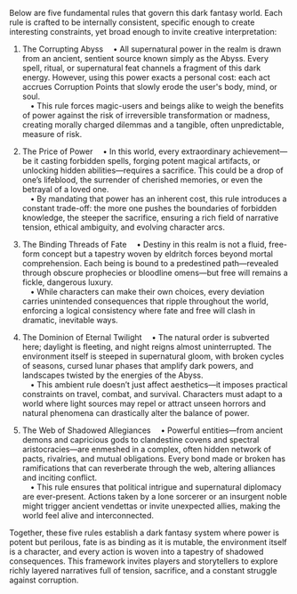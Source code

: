 Below are five fundamental rules that govern this dark fantasy world. Each rule is crafted to be internally consistent, specific enough to create interesting constraints, yet broad enough to invite creative interpretation:

1. The Corrupting Abyss
 • All supernatural power in the realm is drawn from an ancient, sentient source known simply as the Abyss. Every spell, ritual, or supernatural feat channels a fragment of this dark energy. However, using this power exacts a personal cost: each act accrues Corruption Points that slowly erode the user's body, mind, or soul.  
 • This rule forces magic-users and beings alike to weigh the benefits of power against the risk of irreversible transformation or madness, creating morally charged dilemmas and a tangible, often unpredictable, measure of risk.

2. The Price of Power
 • In this world, every extraordinary achievement—be it casting forbidden spells, forging potent magical artifacts, or unlocking hidden abilities—requires a sacrifice. This could be a drop of one’s lifeblood, the surrender of cherished memories, or even the betrayal of a loved one.  
 • By mandating that power has an inherent cost, this rule introduces a constant trade-off: the more one pushes the boundaries of forbidden knowledge, the steeper the sacrifice, ensuring a rich field of narrative tension, ethical ambiguity, and evolving character arcs.

3. The Binding Threads of Fate
 • Destiny in this realm is not a fluid, free-form concept but a tapestry woven by eldritch forces beyond mortal comprehension. Each being is bound to a predestined path—revealed through obscure prophecies or bloodline omens—but free will remains a fickle, dangerous luxury.  
 • While characters can make their own choices, every deviation carries unintended consequences that ripple throughout the world, enforcing a logical consistency where fate and free will clash in dramatic, inevitable ways.

4. The Dominion of Eternal Twilight
 • The natural order is subverted here; daylight is fleeting, and night reigns almost uninterrupted. The environment itself is steeped in supernatural gloom, with broken cycles of seasons, cursed lunar phases that amplify dark powers, and landscapes twisted by the energies of the Abyss.  
 • This ambient rule doesn’t just affect aesthetics—it imposes practical constraints on travel, combat, and survival. Characters must adapt to a world where light sources may repel or attract unseen horrors and natural phenomena can drastically alter the balance of power.

5. The Web of Shadowed Allegiances
 • Powerful entities—from ancient demons and capricious gods to clandestine covens and spectral aristocracies—are enmeshed in a complex, often hidden network of pacts, rivalries, and mutual obligations. Every bond made or broken has ramifications that can reverberate through the web, altering alliances and inciting conflict.  
 • This rule ensures that political intrigue and supernatural diplomacy are ever-present. Actions taken by a lone sorcerer or an insurgent noble might trigger ancient vendettas or invite unexpected allies, making the world feel alive and interconnected.

Together, these five rules establish a dark fantasy system where power is potent but perilous, fate is as binding as it is mutable, the environment itself is a character, and every action is woven into a tapestry of shadowed consequences. This framework invites players and storytellers to explore richly layered narratives full of tension, sacrifice, and a constant struggle against corruption.